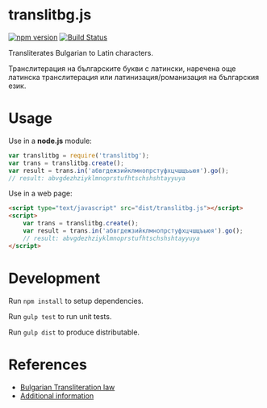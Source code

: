 translitbg.js
=================


[![npm version][npm-image]][npm-url] [![Build Status](https://travis-ci.org/petarov/translitbg.js.svg?branch=master)](https://travis-ci.org/petarov/translitbg.js)

[npm-url]: https://npmjs.org/package/translitbg.js
[npm-image]: https://img.shields.io/npm/v/translitbg.js.svg

Transliterates Bulgarian to Latin characters.

Транслитерация на българските букви с латински, наречена още латинска транслитерация или латинизация/романизация на българския език.

# Usage

Use in a **node.js** module:

```javascript
var translitbg = require('translitbg');
var trans = translitbg.create();
var result = trans.in('абвгдежзийклмнопрстуфхцчшщъьюя').go();
// result: abvgdezhziyklmnoprstufhtschshshtayyuya
```

Use in a web page:

```html
<script type="text/javascript" src="dist/translitbg.js"></script>
<script>
    var trans = translitbg.create();
    var result = trans.in('абвгдежзийклмнопрстуфхцчшщъьюя').go();
    // result: abvgdezhziyklmnoprstufhtschshshtayyuya
</script>
```

# Development

Run `npm install` to setup dependencies.

Run `gulp test` to run unit tests.

Run `gulp dist` to produce distributable.

# References

* [Bulgarian Transliteration law](http://bg.wikisource.org/wiki/%D0%97%D0%B0%D0%BA%D0%BE%D0%BD_%D0%B7%D0%B0_%D1%82%D1%80%D0%B0%D0%BD%D1%81%D0%BB%D0%B8%D1%82%D0%B5%D1%80%D0%B0%D1%86%D0%B8%D1%8F%D1%82%D0%B0)
* [Additional information](http://bg.wikipedia.org/wiki/%D0%A2%D1%80%D0%B0%D0%BD%D1%81%D0%BB%D0%B8%D1%82%D0%B5%D1%80%D0%B0%D1%86%D0%B8%D1%8F_%D0%BD%D0%B0_%D0%B1%D1%8A%D0%BB%D0%B3%D0%B0%D1%80%D1%81%D0%BA%D0%B8%D1%82%D0%B5_%D0%B1%D1%83%D0%BA%D0%B2%D0%B8_%D1%81_%D0%BB%D0%B0%D1%82%D0%B8%D0%BD%D1%81%D0%BA%D0%B8)
